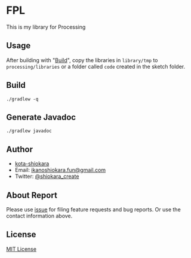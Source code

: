 # FPL
This is my library for Processing

## Usage
After building with "[Build](#build)", copy the libraries in `library/tmp` to `processing/libraries` or  a folder called `code` created in the sketch folder.

## Build
```shell
./gradlew -q
```

## Generate Javadoc
```shell
./gradlew javadoc
```

## Author
- [kota-shiokara](https://github.com/kota-shiokara)
- Email: ikanoshiokara.fun@gmail.com
- Twitter: [@shiokara_create](https://twitter.com/shiokara_create)

## About Report
Please use [issue](https://github.com/kota-shiokara/FPL/issues) for filing feature requests and bug reports. Or use the contact information above.

## License
[MIT License](https://choosealicense.com/licenses/mit/)
